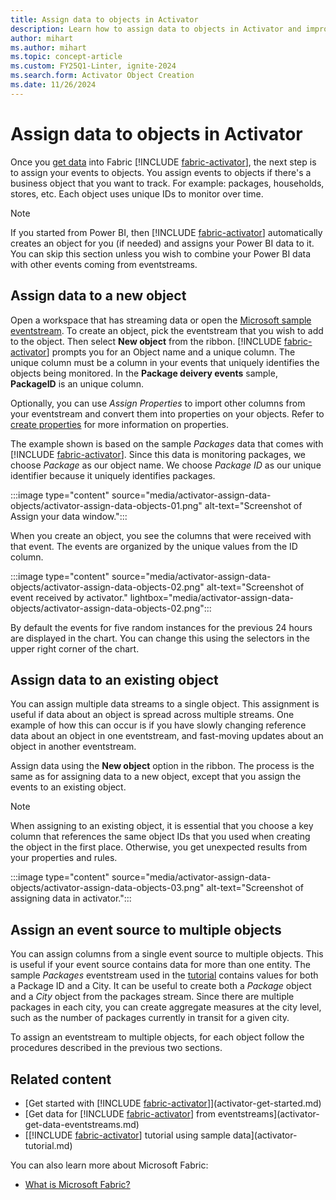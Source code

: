 ```yaml
---
title: Assign data to objects in Activator
description: Learn how to assign data to objects in Activator and improve your data management capabilities.
author: mihart
ms.author: mihart
ms.topic: concept-article
ms.custom: FY25Q1-Linter, ignite-2024
ms.search.form: Activator Object Creation
ms.date: 11/26/2024
---
```


# Assign data to objects in Activator

Once you [get data](activator-get-data-power-bi.md) into Fabric [!INCLUDE [fabric-activator](../includes/fabric-activator.md)], the next step is to assign your events to objects. You assign events to objects if there's a business object that you want to track. For example: packages, households, stores, etc. Each object uses unique IDs to monitor over time.  

> [!NOTE]
> If you started from Power BI, then [!INCLUDE [fabric-activator](../includes/fabric-activator.md)] automatically creates an object for you (if needed) and assigns your Power BI data to it. You can skip this section unless you wish to combine your Power BI data with other events coming from eventstreams.

## Assign data to a new object

Open a workspace that has streaming data or open the [Microsoft sample eventstream](activator-tutorial.md). To create an object, pick the eventstream that you wish to add to the object. Then select **New object** from the ribbon. [!INCLUDE [fabric-activator](../includes/fabric-activator.md)] prompts you for an Object name and a unique column. The unique column must be a column in your events that uniquely identifies the objects being monitored. In the **Package deivery events** sample, **PackageID** is an unique column. 

Optionally, you can use *Assign Properties* to import other columns from your eventstream and convert them into properties on your objects. Refer to [create properties](activator-create-activators.md#create-properties) for more information on properties.

The example shown is based on the sample *Packages* data that comes with [!INCLUDE [fabric-activator](../includes/fabric-activator.md)]. Since this data is monitoring packages, we choose *Package* as our object name. We choose *Package ID* as our unique identifier because it uniquely identifies packages.

:::image type="content" source="media/activator-assign-data-objects/activator-assign-data-objects-01.png" alt-text="Screenshot of Assign your data window.":::

When you create an object, you see the columns that were received with that event. The events are organized by the unique values from the ID column.

:::image type="content" source="media/activator-assign-data-objects/activator-assign-data-objects-02.png" alt-text="Screenshot of event received by activator." lightbox="media/activator-assign-data-objects/activator-assign-data-objects-02.png":::

By default the events for five random instances for the previous 24 hours are displayed in the chart. You can change this using the selectors in the upper right corner of the chart.

## Assign data to an existing object

You can assign multiple data streams to a single object. This assignment is useful if data about an object is spread across multiple streams. One example of how this can occur is if you have slowly changing reference data about an object in one eventstream, and fast-moving updates about an object in another eventstream.

Assign data using the **New object**  option in the ribbon. The process is the same as for assigning data to a new object, except that you assign the events to an existing object.

> [!NOTE]
> When assigning to an existing object, it is essential that you choose a key column that references the same object IDs that you used when creating the object in the first place. Otherwise, you get unexpected results from your properties and rules.

:::image type="content" source="media/activator-assign-data-objects/activator-assign-data-objects-03.png" alt-text="Screenshot of assigning data in activator.":::

## Assign an event source to multiple objects

You can assign columns from a single event source to multiple objects. This is useful if your event source contains data for more than one entity. The sample *Packages* eventstream used in the [tutorial](activator-tutorial.md) contains values for both a Package ID and a City. It can be useful to create both a *Package* object and a *City* object from the packages stream. Since there are multiple packages in each city, you can create aggregate measures at the city level, such as the number of packages currently in transit for a given city.

To assign an eventstream to multiple objects, for each object follow the procedures described in the previous two sections.

## Related content

* [Get started with [!INCLUDE [fabric-activator](../includes/fabric-activator.md)]](activator-get-started.md)
* [Get data for [!INCLUDE [fabric-activator](../includes/fabric-activator.md)] from eventstreams](activator-get-data-eventstreams.md)
* [[!INCLUDE [fabric-activator](../includes/fabric-activator.md)] tutorial using sample data](activator-tutorial.md)

You can also learn more about Microsoft Fabric:

* [What is Microsoft Fabric?](../../get-started/microsoft-fabric-overview.md)
